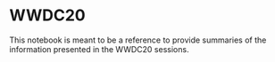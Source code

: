 # WWDC20

This notebook is meant to be a reference to provide summaries of the information presented in the WWDC20 sessions.
